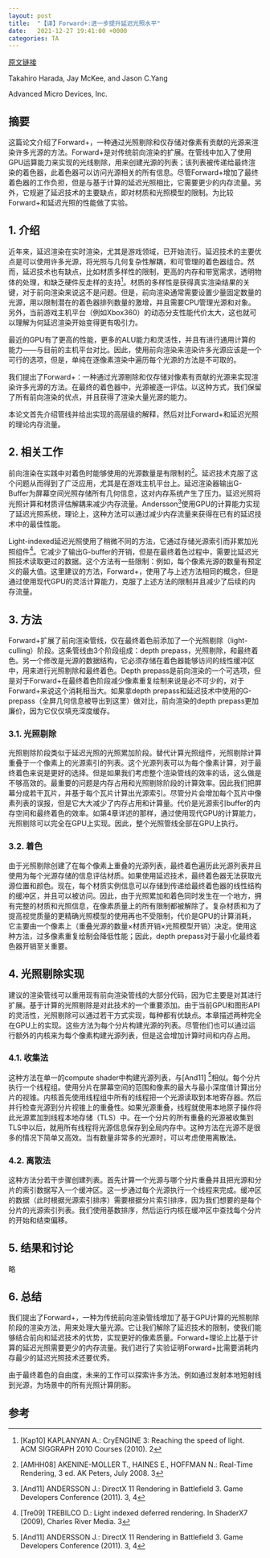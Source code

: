 ```yaml
---
layout: post
title:  "【译】Forward+:进一步提升延迟光照水平"
date:   2021-12-27 19:41:00 +0000
categories: TA
---
```


[原文链接](https://takahiroharada.files.wordpress.com/2015/04/forward_plus.pdf)

Takahiro Harada, Jay McKee, and Jason C.Yang

Advanced Micro Devices, Inc.

## 摘要
这篇论文介绍了Forward+，一种通过光照剔除和仅存储对像素有贡献的光源来渲染许多光源的方法。Forward+是对传统前向渲染的扩展。在管线中加入了使用GPU运算能力来实现的光线剔除，用来创建光源的列表；该列表被传递给最终渲染的着色器，此着色器可以访问光源相关的所有信息。尽管Forward+增加了最终着色器的工作负担，但是与基于计算的延迟光照相比，它需要更少的内存流量。另外，它规避了延迟技术的主要缺点，即对材质和光照模型的限制。为比较Forward+和延迟光照的性能做了实验。

## 1. 介绍

近年来，延迟渲染在实时渲染，尤其是游戏领域，已开始流行。延迟技术的主要优点是可以使用许多光源，将光照与几何复杂性解耦，和可管理的着色器组合。然而，延迟技术也有缺点，比如材质多样性的限制，更高的内存和带宽需求，透明物体的处理，和缺乏硬件反走样的支持[^Kap10]。材质的多样性是获得真实渲染结果的关键，对于前向渲染来说这不是问题。但是，前向渲染通常需要设置少量固定数量的光源，用以限制潜在的着色器排列数量的激增，并且需要CPU管理光源和对象。另外，当前游戏主机平台（例如Xbox360）的动态分支性能代价太大，这也就可以理解为何延迟渲染开始变得更有吸引力。

最近的GPU有了更高的性能，更多的ALU能力和灵活性，并且有进行通用计算的能力——与目前的主机平台对比。因此，使用前向渲染来渲染许多光源应该是一个可行的选项，但是，单纯在逐像素渲染中遍历每个光源的方法是不可取的。

我们提出了Forward+：一种通过光源剔除和仅存储对像素有贡献的光源来实现渲染许多光源的方法。在最终的着色器中，光源被逐一评估。以这种方式，我们保留了所有前向渲染的优点，并且获得了渲染大量光源的能力。

本论文首先介绍管线并给出实现的高层级的解释，然后对比Forward+和延迟光照的理论内存流量。

## 2. 相关工作

前向渲染在实践中对着色时能够使用的光源数量是有限制的[^AMHH08]。延迟技术克服了这个问题从而得到了广泛应用，尤其是在游戏主机平台上。延迟渲染器输出G-Buffer为屏幕空间光照存储所有几何信息，这对内存系统产生了压力。延迟光照将光照计算和材质评估解耦来减少内存流量。Andersson[^And11]使用GPU的计算能力实现了延迟光照系统，理论上，这种方法可以通过减少内存流量来获得在已有的延迟技术中的最佳性能。

Light-indexed延迟光照使用了稍微不同的方法，它通过存储光源索引而非累加光照组件[^Tre09]。它减少了输出G-buffer的开销，但是在最终着色过程中，需要比延迟光照技术读取更过的数据。这个方法有一些限制：例如，每个像素光源的数量有预定义的最大值。这里建议的方法，Forward+，使用了与上述方法相同的概念，但是通过使用现代GPU的灵活计算能力，克服了上述方法的限制并且减少了后续的内存流量。

## 3. 方法

Forward+扩展了前向渲染管线，仅在最终着色前添加了一个光照剔除（light-culling）阶段。这条管线由3个阶段组成：depth prepass，光照剔除，和最终着色。另一个修改是光源的数据结构，它必须存储在着色器能够访问的线性缓冲区中，用来进行光照剔除和最终着色。Depth prepass是前向渲染的一个可选项，但是对于Forward+在最终着色阶段减少像素重复绘制来说是必不可少的，对于Forward+来说这个消耗相当大。如果拿depth prepass和延迟技术中使用的G-prepass（全屏几何信息被导出到这里）做对比，前向渲染的depth prepass更加廉价，因为它仅仅填充深度缓存。

### 3.1. 光照剔除

光照剔除阶段类似于延迟光照的光照累加阶段。替代计算光照组件，光照剔除计算重叠于一个像素上的光源索引的列表。这个光源列表可以为每个像素计算，对于最终着色来说是更好的选择。但是如果我们考虑整个渲染管线的效率的话，这么做是不够高效的。最重要的问题是内存占用和光照剔除阶段的计算效率。因此我们把屏幕分成若干瓦片，并基于每个瓦片计算出光源索引。尽管分片会增加每个瓦片中像素列表的误报，但是它大大减少了内存占用和计算量。代价是光源索引buffer的内存空间和最终着色的效率。如第4章详述的那样，通过使用现代GPU的计算能力，光照剔除可以完全在GPU上实现。因此，整个光照管线全部在GPU上执行。

### 3.2. 着色

由于光照剔除创建了在每个像素上重叠的光源列表，最终着色遍历此光源列表并且使用为每个光源存储的信息评估材质。如果使用延迟技术，最终着色器无法获取光源位置和颜色。现在，每个材质实例信息可以存储到传递给最终着色器的线性结构的缓冲区，并且可以被访问。因此，由于光照累加和着色同时发生在一个地方，拥有完整的材质和光照信息，在像素质量上的所有限制都被解除了。复杂材质和为了提高视觉质量的更精确光照模型的使用再也不受限制，代价是GPU的计算消耗，它主要由一个像素上（重叠光源的数量×材质开销×光照模型开销）决定。使用这种方法，过多像素重复绘制会降低性能；因此，depth prepass对于最小化最终着色器开销至关重要。

## 4. 光照剔除实现

建议的渲染管线可以重用现有前向渲染管线的大部分代码，因为它主要是对其进行扩展。基于计算的光照剔除是对此技术的一个重要添加。由于当前GPU和图形API的灵活性，光照剔除可以通过若干方式实现，每种都有优缺点。本章描述两种完全在GPU上的实现。这些方法为每个分片构建光源的列表。尽管他们也可以通过运行额外的内核来为每个像素构建光源列表，但是这会增加计算时间和内存占用。

### 4.1. 收集法

这种方法在单一的compute shader中构建光源列表，与[And11] [^And11]相似。每个分片执行一个线程组。使用分片在屏幕空间的范围和像素的最大与最小深度值计算出分片的视锥。内核首先使用线程组中所有的线程把一个光源读取到本地寄存器。然后并行检查光源到分片视锥上的重叠性。如果光源重叠，线程就使用本地原子操作将此光源累加到线程本地存储（TLS）中。在一个分片的所有重叠的光源被收集到TLS中以后，就用所有线程将光源信息保存到全局内存中。这种方法在光源不是很多的情况下简单又高效。当有数量非常多的光源时，可以考虑使用离散法。

### 4.2. 离散法

这种方法分若干步骤创建列表。首先计算一个光源与哪个分片重叠并且把光源和分片的索引数据写入一个缓冲区。这一步通过每个光源执行一个线程来完成。缓冲区的数据（此时根据光源索引排序）需要根据分片索引排序，因为我们想要的是每个分片的光源索引列表。我们使用基数排序，然后运行内核在缓冲区中查找每个分片的开始和结束偏移。

## 5. 结果和讨论

略

## 6. 总结
我们提出了Forward+，一种为传统前向渲染管线增加了基于GPU计算的光照剔除阶段的渲染方法，用来处理大量光源。它让我们解除了延迟技术的限制，使我们能够结合前向和延迟技术的优势，实现更好的像素质量。Forward+理论上比基于计算的延迟光照需要更少的内存流量。我们进行了实验证明Forward+比需要消耗内存最少的延迟光照技术还要优秀。

由于最终着色的自由度，未来的工作可以探索许多方法。例如通过发射本地短射线到光源，为场景中的所有光照计算阴影。

## 参考


[^Kap10]: [Kap10] KAPLANYAN A.: CryENGINE 3: Reaching the speed of light. ACM SIGGRAPH 2010 Courses (2010). 2

[^AMHH08]: [AMHH08] AKENINE-MOLLER T., HAINES E., HOFFMAN N.: Real-Time Rendering, 3 ed. AK Peters, July 2008. 3

[^And11]: [And11] ANDERSSON J.: DirectX 11 Rendering in Battlefield 3. Game Developers Conference (2011). 3, 4

[^Tre09]:  [Tre09] TREBILCO D.: Light indexed deferred rendering. In ShaderX7 (2009), Charles River Media. 3




